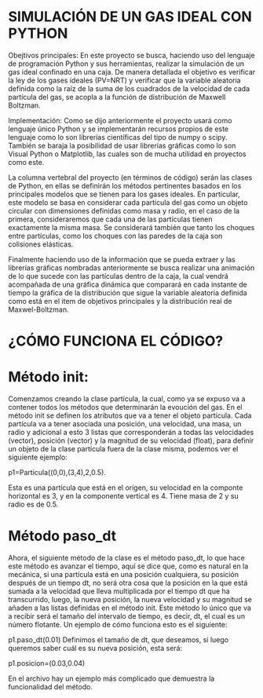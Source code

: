 # SIMULACIÓN DE UN GAS IDEAL CON PYTHON
Obejtivos principales: En este proyecto se busca, haciendo uso del lenguaje de programación Python y sus herramientas, realizar la simulación de un gas ideal confinado en una caja. De manera detallada el objetivo es verificar la ley de los gases ideales (PV=NRT) y verificar que la variable aleatoria definida como la raíz de la suma de los cuadrados de la velocidad de cada partícula del gas, se acopla a la función de distribución de Maxwell Boltzman.

Implementación: Como se dijo anteriormente el proyecto usará como lenguaje único Python y se implementarán recursos propios de este lenguaje como lo son librerías científicas del tipo de numpy o scipy. También se baraja la posibilidad de usar librerías gráficas como lo son Visual Python o Matplotlib, las cuales son de mucha utilidad en proyectos como este.

La columna vertebral del proyecto (en términos de código) serán las clases de Python, en ellas se definirán los métodos pertinentes basados en los principales modelos que se tienen para los gases ideales. En particular, este modelo se basa en considerar cada partícula del gas como un objeto circular con dimensiones definidas como masa y radio, en el caso de la primera, consideraremos que cada una de las partículas tienen exactamente la misma masa. Se considerará también que tanto los choques entre partículas, como los choques con las paredes de la caja son colisiones elásticas.

Finalmente haciendo uso de la información que se pueda extraer y las librerías gráficas nombradas anteriormente se busca realizar una animación de lo que sucede con las partículas dentro de la caja, la cual vendrá acompañada de una gráfica dinámica que comparará en cada instante de tiempo la gráfica de la distribución que sigue la variable aleatoria definida como está en el item de objetivos principales y la distribución real de Maxwel-Boltzman.

# ¿CÓMO FUNCIONA EL CÓDIGO?
# Método init:
Comenzamos creando la clase partícula, la cual, como ya se expuso va a contener todos los métodos que determinarán la evoución del gas. En el método init se definen los atributos 
que va a tener el objeto partícula. Cada partícula va a tener asociada una posición, una velocidad, una masa, un radio y adicional a esto 3 listas que corresponderán a todas las velocidades (vector), posición (vector) y la magnitud de su velocidad (float), para definir un objeto de la clase partícula fuera de la clase misma, podemos ver el siguiente ejemplo:

p1=Particula((0,0),(3,4),2,0.5). 

Esta es una partícula que está en el orígen, su velocidad en la componte horizontal es 3, y en la componente vertical es 4. Tiene masa de 2
y su radio es de 0.5.
# Método paso_dt
Ahora, el siguiente método de la clase es el método paso_dt, lo que hace este método es avanzar el tiempo, aquí se dice que, como es natural en la mecánica, si una partícula está en una posición cualquiera, su posición después de un tiempo dt, no será otra cosa que la posición en la que está sumada a la velocidad que lleva multiplicada por el tiempo dt que ha transcurrido, luego, la nueva posición, la nueva velocidad y su magnitud se añaden a las listas definidas en el método init. Este método lo único que va a recibir será el tamaño del intervalo de tiempo, es decir, dt, el cual es un número flotante. Un ejemplo de cómo funciona esto es el siguiente:

p1.paso_dt(0.01)
Definimos el tamaño de dt, que deseamos, si luego queremos saber cuál es su nueva posición, esta será:

p1.posicion=(0.03,0.04)

En el archivo hay un ejemplo más complicado que demuestra la funcionalidad del método.
